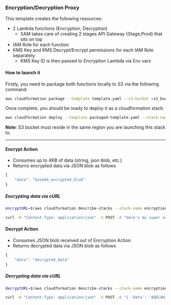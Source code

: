 ### Encryption/Decryption Proxy

This template creates the following resources:

* 2 Lambda functions (Encryption, Decryption)
    - SAM takes care of creating 2 stages API Gateway {Stage,Prod} that sits on top
* IAM Role for each function
* KMS Key and KMS Decrypt/Encrypt permissions for each IAM Role separately
    - KMS Key ID is then passed to Encryption Lambda via Env vars


#### How to launch it

Firstly, you need to package both functions locally to S3 via the following command:


```bash
aws cloudformation package --template template.yaml --s3-bucket <s3_bucket> --output-template packaged-template.yaml --region <aws_region>
```

Once complete, you should be ready to deploy it as a cloudformation stack:

```bash
aws cloudformation deploy --template packaged-template.yaml --stack-name encryption-proxy --capabilities CAPABILITY_IAM -- region <aws_region>
```

**Note**: S3 bucket must reside in the same region you are launching this stack to.

---

#### Encrypt Action

* Consumes up to 4KB of data (string, json blob, etc.)
* Returns encrypted data via JSON blob as follows

```javascript
{
    "data": "base64_encrypted_blob"
}
```

##### Encrypting data via cURL

```bash
encryptURL=$(aws cloudformation describe-stacks --stack-name encryption-proxy --query 'Stacks[].Outputs[?OutputKey==`EncryptURL`].OutputValue' --output text)

curl -H "Content-Type: application/json" -X POST -d "Here's my super secret data..." ${encryptURL}
```

#### Decrypt Action

* Consumes JSON blob received out of Encryption Action
* Returns decrypted data via JSON blob as follows

```javascript
{
    "data": "decrypted_data"
}
```

##### Decrypting data via cURL

```bash
decryptURL=$(aws cloudformation describe-stacks --stack-name encryption-proxy --query 'Stacks[].Outputs[?OutputKey==`DecryptURL`].OutputValue' --output text)

curl -H "Content-Type: application/json" -X POST -d "{ 'data': 'AQECAHjgf/RDFTAO0+ief3VXaJRnnKbyaaEsVhkmYxTcbiNhcgAAAHIwcAYJKoZIhvcNAQcGoGMw\nYQIBADBcBgkqhkiG9w0BBwEwHgYJYIZIAWUDBAEuMBEEDBX7iv8CwG1gr2Hc4wIBEIAvS1cXraMW\n3PU96z4AACGj7Wuo007HwWjtK/quSi3FKyYFvkJ10YhDOEvzxOD7Ntw=\n' }" ${decryptURL}
```
